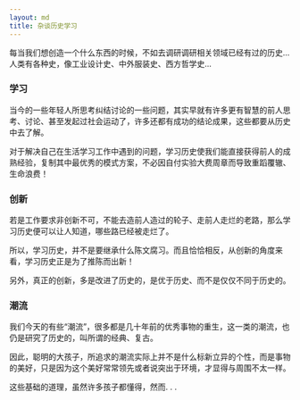 ```yaml
---
layout: md
title: 杂谈历史学习
---
```


每当我们想创造一个什么东西的时候，不如去调研调研相关领域已经有过的历史...人类有各种史，像工业设计史、中外服装史、西方哲学史...

### 学习

当今的一些年轻人所思考纠结讨论的一些问题，其实早就有许多更有智慧的前人思考、讨论、甚至发起过社会运动了，许多还都有成功的结论成果，这些都要从历史中去了解。

对于解决自己在生活学习工作中遇到的问题，学习历史使我们能直接获得前人的成熟经验，复制其中最优秀的模式方案，不必因自付实验大费周章而导致重蹈覆辙、生命浪费！

### 创新

若是工作要求非创新不可，不能去造前人造过的轮子、走前人走烂的老路，那么学习历史便可以让人知道，哪些路已经被走烂了。

所以，学习历史，并不是要继承什么陈文腐习。而且恰恰相反，从创新的角度来看，学习历史正是为了推陈而出新！

另外，真正的创新，多是改进了历史的，是优于历史、而不是仅仅不同于历史的。

### 潮流

我们今天的有些“潮流”，很多都是几十年前的优秀事物的重生，这一类的潮流，也仍是研究了历史的，叫所谓的经典、复古。

因此，聪明的大孩子，所追求的潮流实际上并不是什么标新立异的个性，而是事物的美好，只是因为这个美好常常领先或者说突出于环境，才显得与周围不太一样。

这些基础的道理，虽然许多孩子都懂得，然而. . .